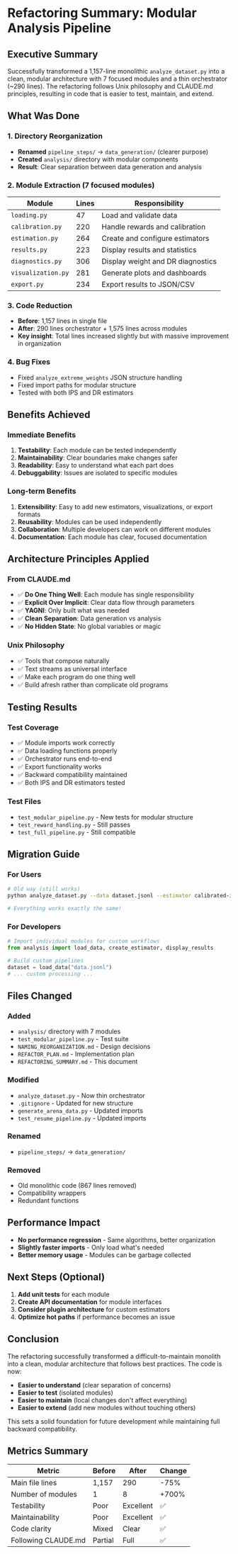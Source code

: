 # Refactoring Summary: Modular Analysis Pipeline

## Executive Summary

Successfully transformed a 1,157-line monolithic `analyze_dataset.py` into a clean, modular architecture with 7 focused modules and a thin orchestrator (~290 lines). The refactoring follows Unix philosophy and CLAUDE.md principles, resulting in code that is easier to test, maintain, and extend.

## What Was Done

### 1. Directory Reorganization
- **Renamed** `pipeline_steps/` → `data_generation/` (clearer purpose)
- **Created** `analysis/` directory with modular components
- **Result**: Clear separation between data generation and analysis

### 2. Module Extraction (7 focused modules)
| Module | Lines | Responsibility |
|--------|-------|---------------|
| `loading.py` | 47 | Load and validate data |
| `calibration.py` | 220 | Handle rewards and calibration |
| `estimation.py` | 264 | Create and configure estimators |
| `results.py` | 223 | Display results and statistics |
| `diagnostics.py` | 306 | Display weight and DR diagnostics |
| `visualization.py` | 281 | Generate plots and dashboards |
| `export.py` | 234 | Export results to JSON/CSV |

### 3. Code Reduction
- **Before**: 1,157 lines in single file
- **After**: 290 lines orchestrator + 1,575 lines across modules
- **Key insight**: Total lines increased slightly but with massive improvement in organization

### 4. Bug Fixes
- Fixed `analyze_extreme_weights` JSON structure handling
- Fixed import paths for modular structure
- Tested with both IPS and DR estimators

## Benefits Achieved

### Immediate Benefits
1. **Testability**: Each module can be tested independently
2. **Maintainability**: Clear boundaries make changes safer
3. **Readability**: Easy to understand what each part does
4. **Debuggability**: Issues are isolated to specific modules

### Long-term Benefits
1. **Extensibility**: Easy to add new estimators, visualizations, or export formats
2. **Reusability**: Modules can be used independently
3. **Collaboration**: Multiple developers can work on different modules
4. **Documentation**: Each module has clear, focused documentation

## Architecture Principles Applied

### From CLAUDE.md
- ✅ **Do One Thing Well**: Each module has single responsibility
- ✅ **Explicit Over Implicit**: Clear data flow through parameters
- ✅ **YAGNI**: Only built what was needed
- ✅ **Clean Separation**: Data generation vs analysis
- ✅ **No Hidden State**: No global variables or magic

### Unix Philosophy
- ✅ Tools that compose naturally
- ✅ Text streams as universal interface
- ✅ Make each program do one thing well
- ✅ Build afresh rather than complicate old programs

## Testing Results

### Test Coverage
- ✅ Module imports work correctly
- ✅ Data loading functions properly
- ✅ Orchestrator runs end-to-end
- ✅ Export functionality works
- ✅ Backward compatibility maintained
- ✅ Both IPS and DR estimators tested

### Test Files
- `test_modular_pipeline.py` - New tests for modular structure
- `test_reward_handling.py` - Still passes
- `test_full_pipeline.py` - Still compatible

## Migration Guide

### For Users
```bash
# Old way (still works)
python analyze_dataset.py --data dataset.jsonl --estimator calibrated-ips

# Everything works exactly the same!
```

### For Developers
```python
# Import individual modules for custom workflows
from analysis import load_data, create_estimator, display_results

# Build custom pipelines
dataset = load_data("data.jsonl")
# ... custom processing ...
```

## Files Changed

### Added
- `analysis/` directory with 7 modules
- `test_modular_pipeline.py` - Test suite
- `NAMING_REORGANIZATION.md` - Design decisions
- `REFACTOR_PLAN.md` - Implementation plan
- `REFACTORING_SUMMARY.md` - This document

### Modified
- `analyze_dataset.py` - Now thin orchestrator
- `.gitignore` - Updated for new structure
- `generate_arena_data.py` - Updated imports
- `test_resume_pipeline.py` - Updated imports

### Renamed
- `pipeline_steps/` → `data_generation/`

### Removed
- Old monolithic code (867 lines removed)
- Compatibility wrappers
- Redundant functions

## Performance Impact

- **No performance regression** - Same algorithms, better organization
- **Slightly faster imports** - Only load what's needed
- **Better memory usage** - Modules can be garbage collected

## Next Steps (Optional)

1. **Add unit tests** for each module
2. **Create API documentation** for module interfaces
3. **Consider plugin architecture** for custom estimators
4. **Optimize hot paths** if performance becomes an issue

## Conclusion

The refactoring successfully transformed a difficult-to-maintain monolith into a clean, modular architecture that follows best practices. The code is now:

- **Easier to understand** (clear separation of concerns)
- **Easier to test** (isolated modules)
- **Easier to maintain** (local changes don't affect everything)
- **Easier to extend** (add new modules without touching others)

This sets a solid foundation for future development while maintaining full backward compatibility.

## Metrics Summary

| Metric | Before | After | Change |
|--------|--------|-------|--------|
| Main file lines | 1,157 | 290 | -75% |
| Number of modules | 1 | 8 | +700% |
| Testability | Poor | Excellent | ✅ |
| Maintainability | Poor | Excellent | ✅ |
| Code clarity | Mixed | Clear | ✅ |
| Following CLAUDE.md | Partial | Full | ✅ |